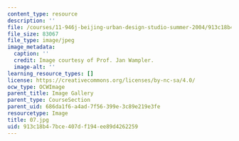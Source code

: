 ```yaml
---
content_type: resource
description: ''
file: /courses/11-946j-beijing-urban-design-studio-summer-2004/913c18b47bce407df194ee89d4262259_07.jpg
file_size: 83067
file_type: image/jpeg
image_metadata:
  caption: ''
  credit: Image courtesy of Prof. Jan Wampler.
  image-alt: ''
learning_resource_types: []
license: https://creativecommons.org/licenses/by-nc-sa/4.0/
ocw_type: OCWImage
parent_title: Image Gallery
parent_type: CourseSection
parent_uid: 686da1f6-a4ad-7f56-399e-3c89e219e3fe
resourcetype: Image
title: 07.jpg
uid: 913c18b4-7bce-407d-f194-ee89d4262259
---
```

